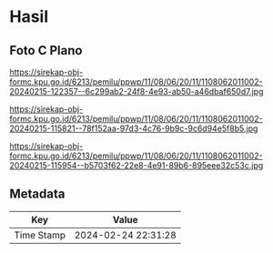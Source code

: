 # Hasil

## Foto C Plano

https://sirekap-obj-formc.kpu.go.id/6213/pemilu/ppwp/11/08/06/20/11/1108062011002-20240215-122357--6c299ab2-24f8-4e93-ab50-a46dbaf650d7.jpg

https://sirekap-obj-formc.kpu.go.id/6213/pemilu/ppwp/11/08/06/20/11/1108062011002-20240215-115821--78f152aa-97d3-4c76-9b9c-9c6d94e5f8b5.jpg

https://sirekap-obj-formc.kpu.go.id/6213/pemilu/ppwp/11/08/06/20/11/1108062011002-20240215-115954--b5703f62-22e8-4e91-89b6-895eee32c53c.jpg


## Metadata

| Key        | Value               |
| ---------- | ------------------- |
| Time Stamp | 2024-02-24 22:31:28 |



